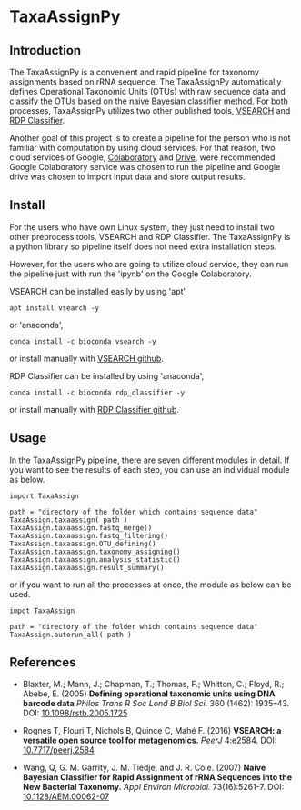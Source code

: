 
# TaxaAssignPy

## Introduction

The TaxaAssignPy is a convenient and rapid pipeline for taxonomy assignments based on rRNA sequence. The TaxaAssignPy automatically defines Operational Taxonomic Units (OTUs) with raw sequence data and classify the OTUs based on the naive Bayesian classifier method. For both processes, TaxaAssignPy utilizes two other published tools, [VSEARCH](https://github.com/torognes/vsearch/) and [RDP Classifier](http://rdp.cme.msu.edu/classifier/classifier.jsp).

Another goal of this project is to create a pipeline for the person who is not familiar with computation by using cloud services. For that reason, two cloud services of Google, [Colaboratory](https://colab.research.google.com/notebooks/intro.ipynb) and [Drive](https://www.google.com/drive/), were recommended. Google Colaboratory service was chosen to run the pipeline and Google drive was chosen to import input data and store output results.

## Install

For the users who have own Linux system, they just need to install two other preprocess tools, VSEARCH and RDP Classifier. The TaxaAssignPy is a python library so pipeline itself does not need extra installation steps.

However, for the users who are going to utilize cloud service, they can run the pipeline just with run the 'ipynb' on the Google Colaboratory.

VSEARCH can be installed easily by using 'apt',
```
apt install vsearch -y
```
or 'anaconda',
```
conda install -c bioconda vsearch -y
```
or install manually with [VSEARCH github](https://github.com/torognes/vsearch/).


RDP Classifier can be installed by using 'anaconda',
```
conda install -c bioconda rdp_classifier -y
```
or install manually with [RDP Classifier github](https://github.com/rdpstaff/classifier).

## Usage
In the TaxaAssignPy pipeline, there are seven different modules in detail. If you want to see the results of each step, you can use an individual module as below.

```
import TaxaAssign

path = "directory of the folder which contains sequence data"
TaxaAssign.taxaassign( path )
TaxaAssign.taxaassign.fastq_merge()
TaxaAssign.taxaassign.fastq_filtering()
TaxaAssign.taxaassign.OTU_defining()
TaxaAssign.taxaassign.taxonomy_assigning()
TaxaAssign.taxaassign.analysis_statistic()
TaxaAssign.taxaassign.result_summary()
```

or if you want to run all the processes at once, the module as below can be used.

```
impot TaxaAssign

path = "directory of the folder which contains sequence data"
TaxaAssign.autorun_all( path )
```

## References

* Blaxter, M.; Mann, J.; Chapman, T.; Thomas, F.; Whitton, C.; Floyd, R.; Abebe, E. (2005)
**Defining operational taxonomic units using DNA barcode data** *Philos Trans R Soc Lond B Biol Sci*. 360 (1462): 1935–43. DOI: [10.1098/rstb.2005.1725](https://royalsocietypublishing.org/doi/10.1098/rstb.2005.1725)

* Rognes T, Flouri T, Nichols B, Quince C, Mahé F. (2016)
**VSEARCH: a versatile open source tool for metagenomics.** *PeerJ* 4:e2584. DOI: [10.7717/peerj.2584](https://peerj.com/articles/2584/)

* Wang, Q, G. M. Garrity, J. M. Tiedje, and J. R. Cole. (2007)
**Naive Bayesian Classifier for Rapid Assignment of rRNA Sequences into the New Bacterial Taxonomy.** *Appl Environ Microbiol.* 73(16):5261-7. DOI: [10.1128/AEM.00062-07](https://aem.asm.org/content/73/16/5261.short)

